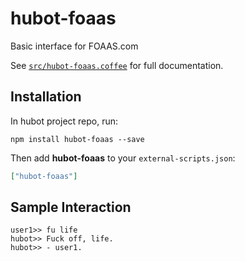 # hubot-foaas

Basic interface for FOAAS.com

See [`src/hubot-foaas.coffee`](src/hubot-foaas.coffee) for full documentation.

## Installation

In hubot project repo, run:

`npm install hubot-foaas --save`

Then add **hubot-foaas** to your `external-scripts.json`:

```json
["hubot-foaas"]
```

## Sample Interaction

```
user1>> fu life
hubot>> Fuck off, life.
hubot>> - user1.
```
